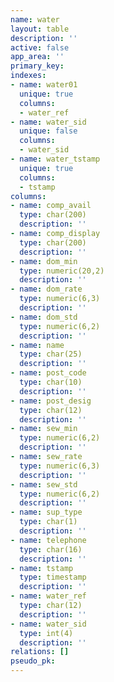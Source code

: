 ```yaml
---
name: water
layout: table
description: ''
active: false
app_area: ''
primary_key: 
indexes:
- name: water01
  unique: true
  columns:
  - water_ref
- name: water_sid
  unique: false
  columns:
  - water_sid
- name: water_tstamp
  unique: true
  columns:
  - tstamp
columns:
- name: comp_avail
  type: char(200)
  description: ''
- name: comp_display
  type: char(200)
  description: ''
- name: dom_min
  type: numeric(20,2)
  description: ''
- name: dom_rate
  type: numeric(6,3)
  description: ''
- name: dom_std
  type: numeric(6,2)
  description: ''
- name: name
  type: char(25)
  description: ''
- name: post_code
  type: char(10)
  description: ''
- name: post_desig
  type: char(12)
  description: ''
- name: sew_min
  type: numeric(6,2)
  description: ''
- name: sew_rate
  type: numeric(6,3)
  description: ''
- name: sew_std
  type: numeric(6,2)
  description: ''
- name: sup_type
  type: char(1)
  description: ''
- name: telephone
  type: char(16)
  description: ''
- name: tstamp
  type: timestamp
  description: ''
- name: water_ref
  type: char(12)
  description: ''
- name: water_sid
  type: int(4)
  description: ''
relations: []
pseudo_pk: 
---
```


